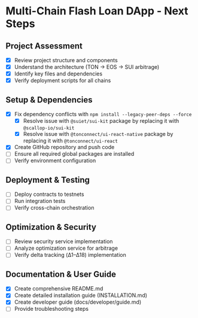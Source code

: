 # Multi-Chain Flash Loan DApp - Next Steps

## Project Assessment
- [x] Review project structure and components
- [x] Understand the architecture (TON → EOS → SUI arbitrage)
- [x] Identify key files and dependencies
- [x] Verify deployment scripts for all chains

## Setup & Dependencies
- [x] Fix dependency conflicts with `npm install --legacy-peer-deps --force`
  - [x] Resolve issue with `@suiet/sui-kit` package by replacing it with `@scallop-io/sui-kit`
  - [x] Resolve issue with `@tonconnect/ui-react-native` package by replacing it with `@tonconnect/ui-react`
- [x] Create GitHub repository and push code
- [ ] Ensure all required global packages are installed
- [ ] Verify environment configuration

## Deployment & Testing
- [ ] Deploy contracts to testnets
- [ ] Run integration tests
- [ ] Verify cross-chain orchestration

## Optimization & Security
- [ ] Review security service implementation
- [ ] Analyze optimization service for arbitrage
- [ ] Verify delta tracking (Δ1–Δ18) implementation

## Documentation & User Guide
- [x] Create comprehensive README.md
- [x] Create detailed installation guide (INSTALLATION.md)
- [x] Create developer guide (docs/developer/guide.md)
- [ ] Provide troubleshooting steps